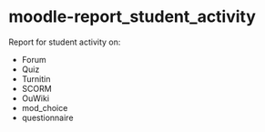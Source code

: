 moodle-report_student_activity
==============================

Report for student activity on:
 - Forum
 - Quiz
 - Turnitin
 - SCORM
 - OuWiki
 - mod_choice
 - questionnaire